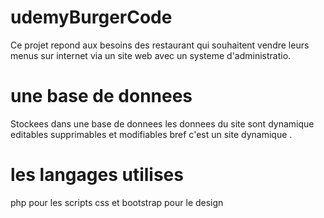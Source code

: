 # udemyBurgerCode
Ce projet repond  aux besoins des restaurant qui souhaitent vendre leurs  menus sur internet via un site web avec  un systeme d'administratio.
# une base de donnees
Stockees dans une base de donnees  les donnees du site sont  dynamique editables supprimables  et modifiables bref c'est un site  dynamique .
# les langages utilises
php pour les scripts
css et bootstrap pour le design
